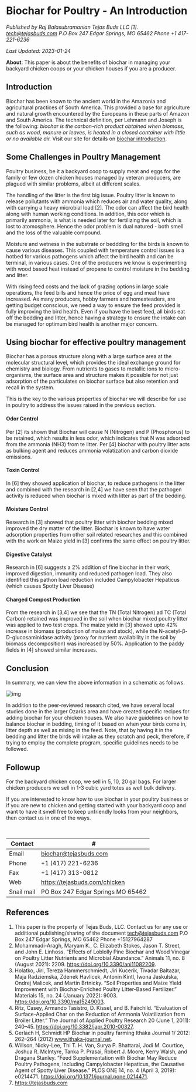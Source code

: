 # Biochar for Poultry - An Introduction
*Published by Raj Balasubramanian Tejas Buds LLC [1]. tech@tejasbuds.com P.O Box 247 Edgar Springs, MO 65462 Phone +1 417-221-6236*

*Last Updated: 2023-01-24*

**About**: This paper is about the benefits of biochar in managing your backyard chicken coops or your chicken houses if you are a producer.

## Introduction
Biochar has been known to the ancient world in the Amazonia and agricultural practices of South America. This provided a base for agriculture and natural growth encountered by the Europeans in these parts of Amazon and South America. The technical definition, per Lehmann and Joseph is the following: *biochar is the carbon-rich product obtained when biomass, such as wood, manure or leaves, is heated in a closed container with little or no available air.* Visit our site for details on [biochar introduction]().

## Some Challenges in Poultry Management
Poultry business, be it a backyard coop to supply meat and eggs for the family or few dozen chicken houses managed by veteran producers, are plagued with similar problems, albeit at different scales.

The handling of the litter is the first big issue. Poultry litter is known to release pollutants with ammonia which reduces air and water quality, along with carrying a heavy microbial load [2]. The odor can affect the bird health along with human working conditions. In addition, this odor which is primarily ammonia, is what is needed later for fertilizing the soil, which is lost to atomosphere. Hence the odor problem is dual natured - both smell and the loss of the valuable compound.

Moisture and wetness in the substrate or beddding for the birds is known to cause various diseases. This coupled with temperature control issues is a hotbed for various pathogens which affect the bird health and can be terminal, in various cases. One of the producers we know is experimenting with wood based heat instead of propane to control moisture in the bedding and litter.

With rising feed costs and the lack of grazing options in large scale operations, the feed bills and hence the price of egg and meat have increased. As many producers, hobby farmers and homesteaders, are getting budget conscious, we need a way to ensure the feed provided is fully improving the bird health. Even if you have the best feed, all birds eat off the bedding and litter, hence having a strategy to ensure the intake can be managed for optimum bird health is another major concern.

## Using biochar for effective poultry management
Biochar has a porous structure along with a large surface area at the molecular structural level, which provides the ideal exchange ground for chemistry and biology. From nutrients to gases to metallic ions to micro-organisms, the surface area and structure makes it possible for not just adsorption of the particulates on biochar surface but also retention and recall in the system.

This is the key to the various properties of biochar we will describe for use in poultry to address the issues raised in the previous section.

#### Odor Control
Per [2] its shown that Biochar will cause N (Nitrogen) and P (Phosphorus) to be retained, which results in less odor, which indicates that N was adsorbed from the ammonia (NH3) from te litter. Per [4] biochar with poultry litter acts as bulking agent and reduces ammonia volatization and carbon dioxide emissions.

#### Toxin Control
In [6] they showed application of biochar, to reduce pathogens in the litter and combined with the research in [2,4] we have seen that the pathogen activity is reduced when biochar is mixed with litter as part of the bedding.

#### Moisture Control
Research in [3] showed that poultry litter with biochar bedding mixed improved the dry matter of the litter. Biochar is known to have water adsorption properties from other soil related researches and this combined with the work on Maize yield in [3] confirms the same effect on poultry litter.

#### Digestive Catalyst
Research in [6] suggests a 2% addition of fine biochar in their work, improved digestion, immunity and reduced pathogen load. They also identified this pathon load reduction included Campylobacter Hepaticus (which causes Spotty Liver Disease)

#### Charged Compost Production
From the research in [3,4] we see that the TN (Total Nitrogen) ad TC (Total Carbon) retained was improved in the soil when biochar mixed poultry litter was applied to two test crops. The maize yield in [3] showed upto 42% increase in biomass (production of maize and stock), while the N-acetyl-β-D-glucosaminidase activity (proxy for nutrient availability in the soil by biomass decomposition) was increased by 50%. Application to the paddy fields in [4] showed similar increases.

## Conclusion
In summary, we can view the above information in a schematic as follows.

![img](lifecycle-chickenhouse.png)

In addition to the peer-reviewed research cited, we have several local studies done in the larger Ozarks area and have created specific recipes for adding biochar for your chicken houses. We also have guidelines on how to balance biochar in bedding, timing of it based on when your birds come in, litter depth as well as mixing in the feed. Note, that by having it in the bedding and litter the birds will intake as they scratch and peck, therefore, if trying to employ the complete program, specific guidelines needs to be followed.

## Followup
For the backyard chicken coop, we sell in 5, 10, 20 gal bags. For larger chicken producers we sell in 1-3 cubic yard totes as well bulk delivery.

If you are interested to know how to use biochar in your poultry business or if you are new to chicken and getting started with your backyard coop and want to have it smell free to keep unfriendly looks from your neighbors, then contact us in one of the ways. 

<br/>

|Contact|#|
|---|---|
|Email|biochar@tejasbuds.com|
|Phone|+1 (417) 221-6236|
|Fax|+1 (417) 313-0812|
|Web|https://tejasbuds.com/chicken|
|Snail mail|PO Box 247 Edgar Springs MO 65462|


## References

1. This paper is the property of Tejas Buds, LLC. Contact us for any use or additional publishing/sharing of the document tech@tejasbuds.com P.O Box 247 Edgar Springs, MO 65462 Phone +15127964287
2. Mohammadi-Aragh, Maryam K., C. Elizabeth Stokes, Jason T. Street, and John E. Linhoss. “Effects of Loblolly Pine Biochar and Wood Vinegar on Poultry Litter Nutrients and Microbial Abundance.” Animals 11, no. 8 (August 2021): 2209. https://doi.org/10.3390/ani11082209.
3. Holatko, Jiri, Tereza Hammerschmiedt, Jiri Kucerik, Tivadar Baltazar, Maja Radziemska, Zdenek Havlicek, Antonin Kintl, Iwona Jaskulska, Ondrej Malicek, and Martin Brtnicky. “Soil Properties and Maize Yield Improvement with Biochar-Enriched Poultry Litter-Based Fertilizer.” Materials 15, no. 24 (January 2022): 9003. https://doi.org/10.3390/ma15249003.
4. Ritz, Casey, Armando Tasistro, D. Kissel, and B. Fairchild. “Evaluation of Surface-Applied Char on the Reduction of Ammonia Volatilization from Broiler Litter.” The Journal of Applied Poultry Research 20 (June 1, 2011): 240–45. https://doi.org/10.3382/japr.2010-00327.
5. Gerlach H, Schmidt HP Biochar in poultry farming Ithaka Journal 1/ 2012: 262–264 (2012) www.ithaka-journal.net.
6. Willson, Nicky-Lee, Thi T. H. Van, Surya P. Bhattarai, Jodi M. Courtice, Joshua R. McIntyre, Tanka P. Prasai, Robert J. Moore, Kerry Walsh, and Dragana Stanley. “Feed Supplementation with Biochar May Reduce Poultry Pathogens, Including Campylobacter Hepaticus, the Causative Agent of Spotty Liver Disease.” PLOS ONE 14, no. 4 (April 3, 2019): e0214471. https://doi.org/10.1371/journal.pone.0214471.
7. https://tejasbuds.com



